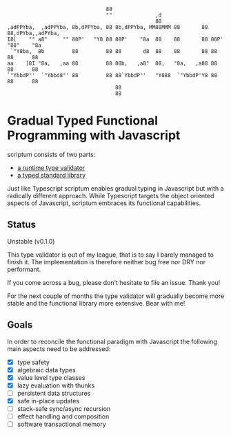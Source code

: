                                     88                                                    
                                    ""              ,d                                    
                                                    88                                    
    ,adPPYba,  ,adPPYba, 8b,dPPYba, 88 8b,dPPYba, MM88MMM 88       88 88,dPYba,,adPYba,   
    I8[    "" a8"     "" 88P'   "Y8 88 88P'    "8a  88    88       88 88P'   "88"    "8a  
     `"Y8ba,  8b         88         88 88       d8  88    88       88 88      88      88  
    aa    ]8I "8a,   ,aa 88         88 88b,   ,a8"  88,   "8a,   ,a88 88      88      88  
    `"YbbdP"'  `"Ybbd8"' 88         88 88`YbbdP"'   "Y888  `"YbbdP'Y8 88      88      88  
                                       88                                                 
                                       88                                                 
                                   
# Gradual Typed Functional Programming with Javascript

scriptum consists of two parts:

* [a runtime type validator](https://github.com/kongware/scriptum/blob/master/type-validator.md)
* [a typed standard library](https://github.com/kongware/scriptum/blob/master/library.md)

Just like Typescript scriptum enables gradual typing in Javascript but with a radically different approach. While Typescript targets the object oriented aspects of Javascript, scriptum embraces its functional capabilities.

## Status

Unstable (v0.1.0)

This type validator is out of my league, that is to say I barely managed to finish it. The implementation is therefore neither bug free nor DRY nor performant.

If you come across a bug, please don't hesitate to file an issue. Thank you!

For the next couple of months the type validator will gradually become more stable and the functional library more extensive. Bear with me!

## Goals

In order to reconcile the functional paradigm with Javascript the following main aspects need to be addressed:

- [x] type safety
- [x] algebraic data types
- [x] value level type classes
- [x] lazy evaluation with thunks
- [ ] persistent data structures
- [x] safe in-place updates
- [ ] stack-safe sync/async recursion
- [ ] effect handling and composition
- [ ] software transactional memory
